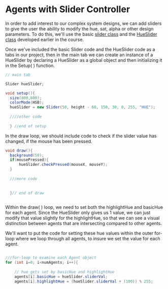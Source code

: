 # Agents with Slider Controller

In order to add interest to our complex system designs, we can add sliders to give the user the ability to modify the hue, sat, alpha or other design parameters.  To do this, we'll use the basic [slider class](https://kdoore.gitbooks.io/cs1335/content/slider_controller.html#slider-base-class) and the [HueSlider class](https://kdoore.gitbooks.io/cs1335/content/slider_controller.html#hueslider-child-class) developed earlier in the course.


Once we've included the basic Slider code and the HueSlider code as a tabs in our project, then in the main tab we can create an instance of a HueSlider by declaring a HueSlider as a global object and then initializing it in the Setup( ) function.


```java
// main tab

Slider hueSlider;

void setup(){
  size(800,800);
  colorMode(HSB);
  hueSlider = new Slider(50, height - 60, 150, 30, 0, 255, "HUE");
  
  ////other code
  
  } //end of setup
```  


In the draw loop, we should include code to check if the slider value has changed, if the mouse has been pressed.


```java
void draw(){
  background(50);
  if(mousePressed){
      hueSlider.checkPressed(mouseX, mouseY);
  }
  
  ///more code
  
  
  }// end of draw
  
```

Within the draw( ) loop, we need to set both the highlightHue and basicHue for each agent.  Since the HueSlider only gives us 1 value, we can just modify that value slightly for the highlightHue, so that we can see a visual  distinction between agents that are intersecting compared to other agents.

We'll want to put the code for setting these hue values within the outer for-loop where we loop through all agents, to insure we set the value for each agent.

```java

///for-loop to examine each Agent object
for (int i=0; i<numAgents; i++){
     
    // hue gets set by basicHue and highlightHue
    agents[i].basicHue = hueSlider.sliderVal;
    agents[i].highlightHue = (hueSlider.sliderVal + (100)) % 255; 
 
```